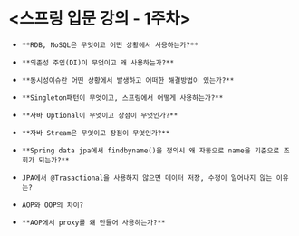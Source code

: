 # <스프링 입문 강의 - 1주차>

- `**RDB, NoSQL은 무엇이고 어떤 상황에서 사용하는가?**`
    
    
- `**의존성 주입(DI)이 무엇이고 왜 사용하는가?**`

- `**동시성이슈란 어떤 상황에서 발생하고 어떠한 해결방법이 있는가?**`

- `**Singleton패턴이 무엇이고, 스프링에서 어떻게 사용하는가?**`

- `**자바 Optional이 무엇이고 장점이 무엇인가?**`

- `**자바 Stream은 무엇이고 장점이 무엇인가?**`
    
    
- `**Spring data jpa에서 findbyname()을 정의시 왜 자동으로 name을 기준으로 조회가 되는가?**`

- `JPA에서 @Trasactional을 사용하지 않으면 데이터 저장, 수정이 일어나지 않는 이유는?`

- `AOP와 OOP의 차이?`

- `**AOP에서 proxy를 왜 만들어 사용하는가?**`
